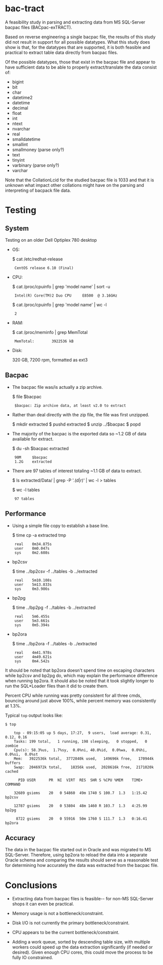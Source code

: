 # bac-tract

A feasibility study in parsing and extracting data from MS SQL-Server
bacpac files (BACpac-exTRACT).

Based on reverse engineering a single bacpac file, the results of this
study did not result in support for all possible datatypes. What this
study does show is that, for the datatypes that are supported, it is
both feasible and practical to extract table data directly from bacpac
files.

Of the possible datatypes, those that exist in the bacpac file and
appear to have sufficient data to be able to properly extract/translate
the data consist of:

 * bigint
 * bit
 * char
 * datetime2
 * datetime
 * decimal
 * float
 * int
 * ntext
 * nvarchar
 * real
 * smalldatetime
 * smallint
 * smallmoney (parse only?)
 * text
 * tinyint
 * varbinary (parse only?)
 * varchar

Note that the CollationLcid for the studied bacpac file is 1033 and that
it is unknown what impact other collations might have on the parsing and
interpreting of bacpack file data.

# Testing

## System

Testing on an older Dell Optiplex 780 desktop

 * OS:

    $ cat /etc/redhat-release

        CentOS release 6.10 (Final)

 * CPU:

    $ cat /proc/cpuinfo | grep 'model name' | sort -u

        Intel(R) Core(TM)2 Duo CPU     E8500  @ 3.16GHz

    $ cat /proc/cpuinfo | grep 'model name' | wc -l

        2

 * RAM:

    $ cat /proc/meminfo | grep MemTotal

        MemTotal:        3922536 kB

 * Disk:

    320 GB, 7200 rpm, formatted as ext3

## Bacpac

 * The bacpac file was/is actually a zip archive.

    $ file $bacpac

        $bacpac: Zip archive data, at least v2.0 to extract

 * Rather than deal directly with the zip file, the file was first unzipped.

    $ mkdir extracted
    $ pushd extracted
    $ unzip ../$bacpac
    $ popd

 * The majority of the bacpac is the exported data so ~1.2 GB of data available for extract.

     $ du -sh $bacpac extracted

        90M     $bacpac
        1.2G    extracted

 * There are 97 tables of interest totaling ~1.1 GB of data to extract.

    $ ls extracted/Data/ | grep -P '\.(d|r)' | wc -l > tables

    $ wc -l tables

        97 tables

## Performance

 * Using a simple file copy to establish a base line.

    $ time cp -a extracted tmp

        real    0m34.875s
        user    0m0.047s
        sys     0m2.608s

 * bp2csv

    $ time ../bp2csv -f ../tables -b ../extracted

        real    5m10.108s
        user    5m13.833s
        sys     0m3.986s

 * bp2pg

    $ time ../bp2pg -f ../tables -b ../extracted

        real    5m6.455s
        user    5m3.661s
        sys     0m5.394s

 * bp2ora

    $ time ../bp2ora -f ../tables -b ../extracted

        real    4m41.978s
        user    4m49.621s
        sys     0m4.542s

It should be noted that bp2ora doesn't spend time on escaping
characters while bp2csv and bp2pg do, which may explain the performance
difference when running bp2ora. It should also be noted that it took
slightly longer to run the SQL*Loader files than it did to create them.

Percent CPU while running was pretty consistent for all three cmds,
bouncing around just above 100%, while percent memory was consistently
at 1.3%.

Typical ```top``` output looks like:

    $ top

        top - 09:15:05 up 5 days, 17:27,  9 users,  load average: 0.31, 0.12, 0.16
        Tasks: 199 total,   1 running, 198 sleeping,   0 stopped,   0 zombie
        Cpu(s): 58.3%us,  1.7%sy,  0.0%ni, 40.0%id,  0.0%wa,  0.0%hi,  0.0%si,  0.0%st
        Mem:   3922536k total,  3772840k used,   149696k free,   170944k buffers
        Swap:  2046972k total,    18356k used,  2028616k free,  2171020k cached

          PID USER      PR  NI  VIRT  RES  SHR S %CPU %MEM    TIME+  COMMAND

        32689 gsiems    20   0 54860  49m 1740 S 100.7  1.3   1:15.42 bp2csv

        12787 gsiems    20   0 53804  48m 1460 R 103.7  1.3   4:25.99 bp2pg

         8722 gsiems    20   0 55916  50m 1760 S 111.7  1.3   0:16.41 bp2ora

## Accuracy

The data in the bacpac file started out in Oracle and was migrated to
MS SQL-Server. Therefore, using bp2ora to reload the data into a
separate Oracle schema and comparing the results should serve as a
reasonable test for determining how accurately the data was extracted
from the bacpac file.

# Conclusions

 * Extracting data from bacpac files is feasible-- for non-MS
    SQL-Server shops it can even be practical.

 * Memory usage is not a bottleneck/constraint.

 * Disk I/O is not currently the primary bottleneck/constraint.

 * CPU appears to be the current bottleneck/constraint.

 * Adding a work queue, sorted by descending table size, with multiple
    workers could speed up the data extraction significantly (if needed
    or desired). Given enough CPU cores, this could move the process to
    be fully IO constrained.
